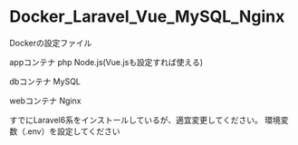 # Docker_Laravel_Vue_MySQL_Nginx
Dockerの設定ファイル

appコンテナ
php
Node.js(Vue.jsも設定すれば使える)

dbコンテナ
MySQL

webコンテナ
Nginx

すでにLaravel6系をインストールしているが、適宜変更してください。
環境変数（.env）を設定してください
